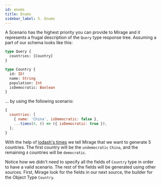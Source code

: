 ```yaml
---
id: enums
title: Enums
sidebar_label: 5. Enums
---
```


A Scenario has the highest priority you can provide to Mirage and it represents a frugal description of the `Query` type response tree. Assuming a part of our schema looks like this:

```graphql
type Query {
  countries: [Country]
}

type Country {
  id: ID!
  name: String
  population: Int
  isDemocratic: Boolean
}
```

... by using the following scenario:

```js
{
  countries: [
    { name: 'China', isDemocratic: false },
    ...times(4, () => ({ isDemocratic: true }),
  ];
}
```

With the help of [lodash's times](https://lodash.com/docs/4.17.11#times) we tell Mirage that we want to generate 5 countries. The first country will be the `undemocratic` `China`, and the remaining `4` countries will be `democratic`.

Notice how we didn't need to specify all the fields of `Country` type in order to have a valid scenario. The rest of the fields will be generated using other sources. First, Mirage look for the fields in our next source, the builder for the Object Type `Country`.
